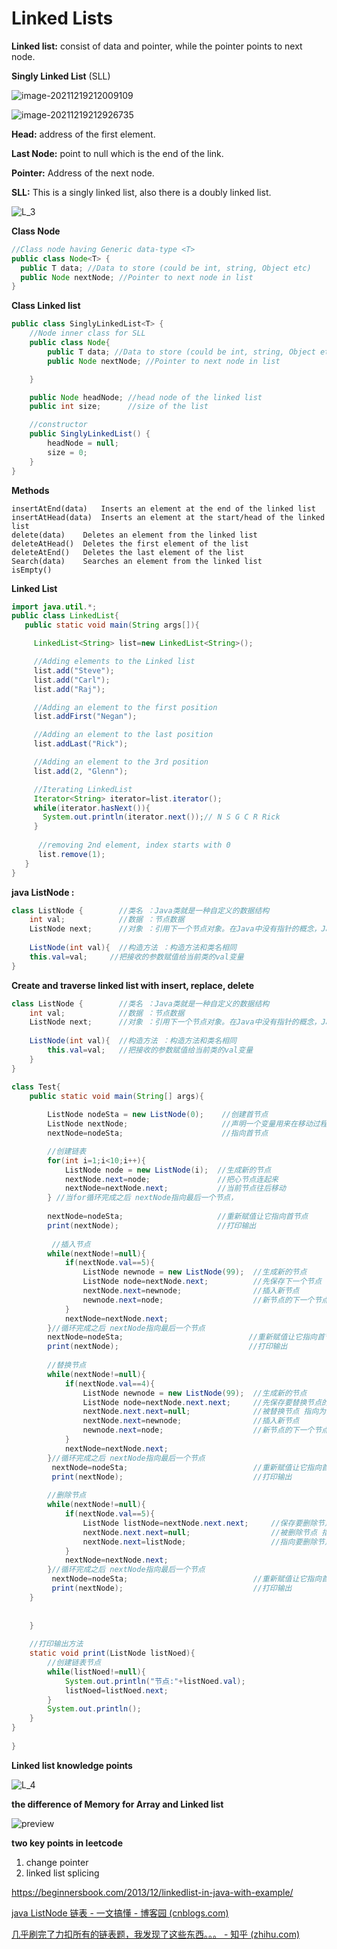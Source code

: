 # Linked Lists

**Linked list:** consist of data and pointer, while the pointer points to next node.

**Singly Linked List** (SLL)

![image-20211219212009109](C:\Users\xuhan\AppData\Roaming\Typora\typora-user-images\image-20211219212009109.png)

![image-20211219212926735](C:\Users\xuhan\AppData\Roaming\Typora\typora-user-images\image-20211219212926735.png)

**Head:** address of the first element.

**Last Node:** point to null which is the end of the link.

**Pointer:** Address of the next node.

**SLL:** This is a singly linked list, also there is a doubly linked list.

![L_3](C:\Users\xuhan\Desktop\java\notes\pictures\L_3.png)

**Class Node**

````java
//Class node having Generic data-type <T>
public class Node<T> {
  public T data; //Data to store (could be int, string, Object etc)
  public Node nextNode; //Pointer to next node in list
}
````

**Class Linked list**

````java
public class SinglyLinkedList<T> {
    //Node inner class for SLL
    public class Node{
        public T data; //Data to store (could be int, string, Object etc)
        public Node nextNode; //Pointer to next node in list

    }

    public Node headNode; //head node of the linked list
    public int size;      //size of the list

    //constructor
    public SinglyLinkedList() {
        headNode = null;
        size = 0;
    }
}
````

**Methods**

````
insertAtEnd(data)	Inserts an element at the end of the linked list
insertAtHead(data)	Inserts an element at the start/head of the linked list
delete(data)	Deletes an element from the linked list
deleteAtHead()	Deletes the first element of the list
deleteAtEnd()	Deletes the last element of the list
Search(data)	Searches an element from the linked list
isEmpty()
````

**Linked List**

````java
import java.util.*;
public class LinkedList{
   public static void main(String args[]){

     LinkedList<String> list=new LinkedList<String>();

     //Adding elements to the Linked list
     list.add("Steve");
     list.add("Carl");
     list.add("Raj");

     //Adding an element to the first position
     list.addFirst("Negan");

     //Adding an element to the last position
     list.addLast("Rick");

     //Adding an element to the 3rd position
     list.add(2, "Glenn");

     //Iterating LinkedList
     Iterator<String> iterator=list.iterator();
     while(iterator.hasNext()){
       System.out.println(iterator.next());// N S G C R Rick
     }
     
      //removing 2nd element, index starts with 0
      list.remove(1);
   } 
} 


````

**java ListNode :**

````java
class ListNode {        //类名 ：Java类就是一种自定义的数据结构
    int val;            //数据 ：节点数据 
    ListNode next;      //对象 ：引用下一个节点对象。在Java中没有指针的概念，Java中的引用和C语言的指针类似
    
    ListNode(int val){  //构造方法 ：构造方法和类名相同   
    this.val=val;     //把接收的参数赋值给当前类的val变量
}
````

**Create and traverse linked list with insert, replace, delete**

````java
class ListNode {        //类名 ：Java类就是一种自定义的数据结构
    int val;            //数据 ：节点数据 
    ListNode next;      //对象 ：引用下一个节点对象。在Java中没有指针的概念，Java中的引用和C语言的指针类似
    
    ListNode(int val){  //构造方法 ：构造方法和类名相同   
        this.val=val;   //把接收的参数赋值给当前类的val变量
    }
}

class Test{
    public static void main(String[] args){
        
        ListNode nodeSta = new ListNode(0);    //创建首节点
        ListNode nextNode;                     //声明一个变量用来在移动过程中指向当前节点
        nextNode=nodeSta;                      //指向首节点

        //创建链表
        for(int i=1;i<10;i++){
            ListNode node = new ListNode(i);  //生成新的节点
            nextNode.next=node;               //把心节点连起来
            nextNode=nextNode.next;           //当前节点往后移动
        } //当for循环完成之后 nextNode指向最后一个节点，
        
        nextNode=nodeSta;                     //重新赋值让它指向首节点
        print(nextNode);                      //打印输出
        
         //插入节点
        while(nextNode!=null){
            if(nextNode.val==5){
                ListNode newnode = new ListNode(99);  //生成新的节点
                ListNode node=nextNode.next;          //先保存下一个节点
                nextNode.next=newnode;                //插入新节点
                newnode.next=node;                    //新节点的下一个节点指向 之前保存的节点
            }
            nextNode=nextNode.next;
        }//循环完成之后 nextNode指向最后一个节点
        nextNode=nodeSta;                            //重新赋值让它指向首节点
        print(nextNode);                             //打印输出
        
        //替换节点
        while(nextNode!=null){
            if(nextNode.val==4){
                ListNode newnode = new ListNode(99);  //生成新的节点
                ListNode node=nextNode.next.next;     //先保存要替换节点的下一个节点
                nextNode.next.next=null;              //被替换节点 指向为空 ，等待java垃圾回收
                nextNode.next=newnode;                //插入新节点
                newnode.next=node;                    //新节点的下一个节点指向 之前保存的节点
            }
            nextNode=nextNode.next;
        }//循环完成之后 nextNode指向最后一个节点
         nextNode=nodeSta;                            //重新赋值让它指向首节点
         print(nextNode);                             //打印输出
        
        //删除节点
        while(nextNode!=null){
            if(nextNode.val==5){
                ListNode listNode=nextNode.next.next;     //保存要删除节点的下一个节点
                nextNode.next.next=null;                  //被删除节点 指向为空 ，等待java垃圾回收
                nextNode.next=listNode;                   //指向要删除节点的下一个节点
            }
            nextNode=nextNode.next;
        }//循环完成之后 nextNode指向最后一个节点
         nextNode=nodeSta;                            //重新赋值让它指向首节点
         print(nextNode);                             //打印输出
    }
    
      
    }
    
    //打印输出方法
    static void print(ListNode listNoed){
        //创建链表节点
        while(listNoed!=null){
            System.out.println("节点:"+listNoed.val);
            listNoed=listNoed.next;
        }
        System.out.println();
    }
}
   
}
````

**Linked list knowledge points**

![L_4](C:\Users\xuhan\Desktop\java\notes\pictures\L_4.png)

**the difference of Memory for Array and Linked list**

![preview](https://pic1.zhimg.com/v2-34bbe8057fabdc5aa3934a72538489cc_r.jpg)

**two key points in leetcode**

1. change pointer
2. linked list splicing

https://beginnersbook.com/2013/12/linkedlist-in-java-with-example/

[java ListNode 链表 - 一文搞懂 - 博客园 (cnblogs.com)](https://www.cnblogs.com/easyidea/p/13371863.html)

[几乎刷完了力扣所有的链表题，我发现了这些东西。。。 - 知乎 (zhihu.com)](https://zhuanlan.zhihu.com/p/281404491)